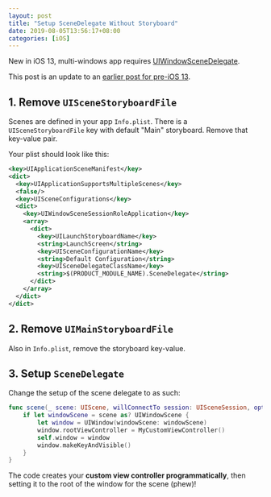 ```yaml
---
layout: post
title: "Setup SceneDelegate Without Storyboard"
date: 2019-08-05T13:56:17+08:00
categories: [iOS]
---
```


New in iOS 13, multi-windows app requires [UIWindowSceneDelegate](https://developer.apple.com/documentation/uikit/uiwindowscenedelegate).

This post is an update to an [earlier post for pre-iOS 13](/2018/04/04/setup-appdelegate-without-storyboard/).

## 1. Remove `UISceneStoryboardFile`

Scenes are defined in your app `Info.plist`. There is a `UISceneStoryboardFile` key with default "Main" storyboard. Remove that key-value pair.

Your plist should look like this:

```xml
<key>UIApplicationSceneManifest</key>
<dict>
  <key>UIApplicationSupportsMultipleScenes</key>
  <false/>
  <key>UISceneConfigurations</key>
  <dict>
    <key>UIWindowSceneSessionRoleApplication</key>
    <array>
      <dict>
        <key>UILaunchStoryboardName</key>
        <string>LaunchScreen</string>
        <key>UISceneConfigurationName</key>
        <string>Default Configuration</string>
        <key>UISceneDelegateClassName</key>
        <string>$(PRODUCT_MODULE_NAME).SceneDelegate</string>
      </dict>
    </array>
  </dict>
</dict>
```

## 2. Remove `UIMainStoryboardFile`

Also in `Info.plist`, remove the storyboard key-value.

## 3. Setup `SceneDelegate`

Change the setup of the scene delegate to as such:

```swift
func scene(_ scene: UIScene, willConnectTo session: UISceneSession, options connectionOptions: UIScene.ConnectionOptions) {
    if let windowScene = scene as? UIWindowScene {
        let window = UIWindow(windowScene: windowScene)
        window.rootViewController = MyCustomViewController()
        self.window = window
        window.makeKeyAndVisible()
    }
}
```

The code creates your **custom view controller programmatically**, then setting it to the root of the window for the scene (phew)!

